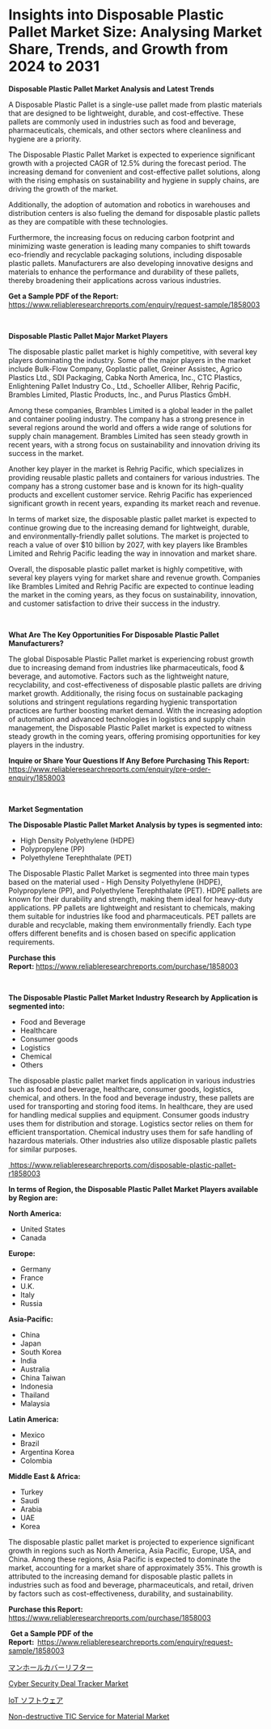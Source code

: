 <p><h1>Insights into Disposable Plastic Pallet Market Size: Analysing Market Share, Trends, and Growth from 2024 to 2031</h1></p><p><strong>Disposable Plastic Pallet Market Analysis and Latest Trends</strong></p>
<p><p>A Disposable Plastic Pallet is a single-use pallet made from plastic materials that are designed to be lightweight, durable, and cost-effective. These pallets are commonly used in industries such as food and beverage, pharmaceuticals, chemicals, and other sectors where cleanliness and hygiene are a priority.</p><p>The Disposable Plastic Pallet Market is expected to experience significant growth with a projected CAGR of 12.5% during the forecast period. The increasing demand for convenient and cost-effective pallet solutions, along with the rising emphasis on sustainability and hygiene in supply chains, are driving the growth of the market. </p><p>Additionally, the adoption of automation and robotics in warehouses and distribution centers is also fueling the demand for disposable plastic pallets as they are compatible with these technologies. </p><p>Furthermore, the increasing focus on reducing carbon footprint and minimizing waste generation is leading many companies to shift towards eco-friendly and recyclable packaging solutions, including disposable plastic pallets. Manufacturers are also developing innovative designs and materials to enhance the performance and durability of these pallets, thereby broadening their applications across various industries.</p></p>
<p><strong>Get a Sample PDF of the Report:&nbsp;</strong> <a href="https://www.reliableresearchreports.com/enquiry/request-sample/1858003">https://www.reliableresearchreports.com/enquiry/request-sample/1858003</a></p>
<p>&nbsp;</p>
<p><strong>Disposable Plastic Pallet Major Market Players</strong></p>
<p><p>The disposable plastic pallet market is highly competitive, with several key players dominating the industry. Some of the major players in the market include Bulk-Flow Company, Goplastic pallet, Greiner Assistec, Agrico Plastics Ltd., SDI Packaging, Cabka North America, Inc., CTC Plastics, Enlightening Pallet Industry Co., Ltd., Schoeller Alliber, Rehrig Pacific, Brambles Limited, Plastic Products, Inc., and Purus Plastics GmbH.</p><p>Among these companies, Brambles Limited is a global leader in the pallet and container pooling industry. The company has a strong presence in several regions around the world and offers a wide range of solutions for supply chain management. Brambles Limited has seen steady growth in recent years, with a strong focus on sustainability and innovation driving its success in the market.</p><p>Another key player in the market is Rehrig Pacific, which specializes in providing reusable plastic pallets and containers for various industries. The company has a strong customer base and is known for its high-quality products and excellent customer service. Rehrig Pacific has experienced significant growth in recent years, expanding its market reach and revenue.</p><p>In terms of market size, the disposable plastic pallet market is expected to continue growing due to the increasing demand for lightweight, durable, and environmentally-friendly pallet solutions. The market is projected to reach a value of over $10 billion by 2027, with key players like Brambles Limited and Rehrig Pacific leading the way in innovation and market share.</p><p>Overall, the disposable plastic pallet market is highly competitive, with several key players vying for market share and revenue growth. Companies like Brambles Limited and Rehrig Pacific are expected to continue leading the market in the coming years, as they focus on sustainability, innovation, and customer satisfaction to drive their success in the industry.</p></p>
<p>&nbsp;</p>
<p><strong>What Are The Key Opportunities For Disposable Plastic Pallet Manufacturers?</strong></p>
<p><p>The global Disposable Plastic Pallet market is experiencing robust growth due to increasing demand from industries like pharmaceuticals, food & beverage, and automotive. Factors such as the lightweight nature, recyclability, and cost-effectiveness of disposable plastic pallets are driving market growth. Additionally, the rising focus on sustainable packaging solutions and stringent regulations regarding hygienic transportation practices are further boosting market demand. With the increasing adoption of automation and advanced technologies in logistics and supply chain management, the Disposable Plastic Pallet market is expected to witness steady growth in the coming years, offering promising opportunities for key players in the industry.</p></p>
<p><strong>Inquire or Share Your Questions If Any Before Purchasing This Report:</strong> <a href="https://www.reliableresearchreports.com/enquiry/pre-order-enquiry/1858003">https://www.reliableresearchreports.com/enquiry/pre-order-enquiry/1858003</a></p>
<p>&nbsp;</p>
<p><strong>Market Segmentation</strong></p>
<p><strong>The Disposable Plastic Pallet Market Analysis by types is segmented into:</strong></p>
<p><ul><li>High Density Polyethylene (HDPE)</li><li>Polypropylene (PP)</li><li>Polyethylene Terephthalate (PET)</li></ul></p>
<p><p>The Disposable Plastic Pallet Market is segmented into three main types based on the material used - High Density Polyethylene (HDPE), Polypropylene (PP), and Polyethylene Terephthalate (PET). HDPE pallets are known for their durability and strength, making them ideal for heavy-duty applications. PP pallets are lightweight and resistant to chemicals, making them suitable for industries like food and pharmaceuticals. PET pallets are durable and recyclable, making them environmentally friendly. Each type offers different benefits and is chosen based on specific application requirements.</p></p>
<p><strong>Purchase this Report:&nbsp;</strong><a href="https://www.reliableresearchreports.com/purchase/1858003">https://www.reliableresearchreports.com/purchase/1858003</a></p>
<p>&nbsp;</p>
<p><strong>The Disposable Plastic Pallet Market Industry Research by Application is segmented into:</strong></p>
<p><ul><li>Food and Beverage</li><li>Healthcare</li><li>Consumer goods</li><li>Logistics</li><li>Chemical</li><li>Others</li></ul></p>
<p><p>The disposable plastic pallet market finds application in various industries such as food and beverage, healthcare, consumer goods, logistics, chemical, and others. In the food and beverage industry, these pallets are used for transporting and storing food items. In healthcare, they are used for handling medical supplies and equipment. Consumer goods industry uses them for distribution and storage. Logistics sector relies on them for efficient transportation. Chemical industry uses them for safe handling of hazardous materials. Other industries also utilize disposable plastic pallets for similar purposes.</p></p>
<p><a href="https://www.reliableresearchreports.com/disposable-plastic-pallet-r1858003">&nbsp;https://www.reliableresearchreports.com/disposable-plastic-pallet-r1858003</a></p>
<p><strong>In terms of Region, the Disposable Plastic Pallet Market Players available by Region are:</strong></p>
<p>
    <p> <strong> North America: </strong>
        <ul>
            <li>United States</li>
            <li>Canada</li>
        </ul>
        </p> 
    <p> <strong> Europe: </strong>
        <ul>
            <li>Germany</li>
            <li>France</li>
            <li>U.K.</li>
            <li>Italy</li>
            <li>Russia</li>
        </ul>
        </p> 
    <p> <strong> Asia-Pacific: </strong>
        <ul>
            <li>China</li>
            <li>Japan</li>
            <li>South Korea</li>
            <li>India</li>
            <li>Australia</li>
            <li>China Taiwan</li>
            <li>Indonesia</li>
            <li>Thailand</li>
            <li>Malaysia</li>
        </ul>
        </p> 
    <p> <strong> Latin America: </strong>
        <ul>
            <li>Mexico</li>
            <li>Brazil</li>
            <li>Argentina Korea</li>
            <li>Colombia</li>
        </ul>
        </p> 
    <p> <strong> Middle East & Africa: </strong>
        <ul>
            <li>Turkey</li>
            <li>Saudi</li>
            <li>Arabia</li>
            <li>UAE</li>
            <li>Korea</li>
        </ul>
    </p>
    </p>
<p><p>The disposable plastic pallet market is projected to experience significant growth in regions such as North America, Asia Pacific, Europe, USA, and China. Among these regions, Asia Pacific is expected to dominate the market, accounting for a market share of approximately 35%. This growth is attributed to the increasing demand for disposable plastic pallets in industries such as food and beverage, pharmaceuticals, and retail, driven by factors such as cost-effectiveness, durability, and sustainability.</p></p>
<p><strong>Purchase this Report: </strong><a href="https://www.reliableresearchreports.com/purchase/1858003">https://www.reliableresearchreports.com/purchase/1858003</a></p>
<p>&nbsp;<strong>Get a Sample PDF of the Report:&nbsp;&nbsp;</strong><a href="https://www.reliableresearchreports.com/enquiry/request-sample/1858003">https://www.reliableresearchreports.com/enquiry/request-sample/1858003</a></p>
<p><strong></strong></p>
<p><p><a href="https://github.com/tanyaali3/Market-Research-Report-List-1/blob/main/678204457979.md">マンホールカバーリフター</a></p><p><a href="https://www.linkedin.com/pulse/cyber-security-deal-tracker-market-competitive-analysis-trends-iaqpc">Cyber Security Deal Tracker Market</a></p><p><a href="https://github.com/DwightHuels1/Market-Research-Report-List-1/blob/main/501574857980.md">IoT ソフトウェア</a></p><p><a href="https://www.linkedin.com/pulse/non-destructive-tic-service-material-market-size-trends-complete-1akte">Non-destructive TIC Service for Material Market</a></p></p>
